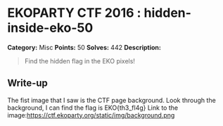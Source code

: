 # EKOPARTY CTF 2016 : hidden-inside-eko-50

**Category:** Misc
**Points:** 50
**Solves:** 442
**Description:**

> Find the hidden flag in the EKO pixels!

## Write-up

The fist image that I saw is the CTF page background. Look through the background, I can find the flag is EKO{th3_fl4g}
Link to the image:https://ctf.ekoparty.org/static/img/background.png
